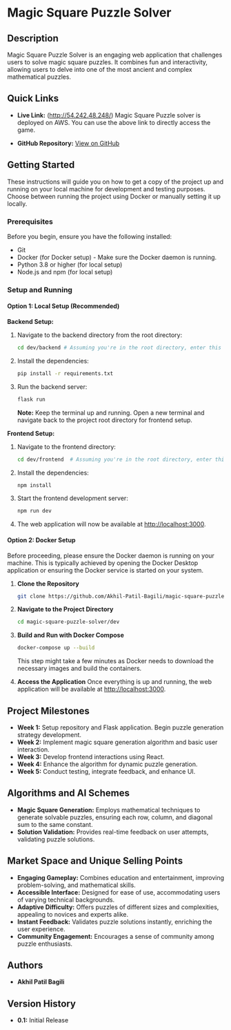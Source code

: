 # Magic Square Puzzle Solver

## Description

Magic Square Puzzle Solver is an engaging web application that challenges users to solve magic square puzzles. It combines fun and interactivity, allowing users to delve into one of the most ancient and complex mathematical puzzles.

## Quick Links

- **Live Link:** (http://54.242.48.248/)
Magic Square Puzzle solver is deployed on AWS. You can use the above link to directly access the game.

- **GitHub Repository:** [View on GitHub](https://github.com/Akhil-Patil-Bagili/magic-square-puzzle-solver)

## Getting Started

These instructions will guide you on how to get a copy of the project up and running on your local machine for development and testing purposes. Choose between running the project using Docker or manually setting it up locally.

### Prerequisites

Before you begin, ensure you have the following installed:
- Git
- Docker (for Docker setup) - Make sure the Docker daemon is running.
- Python 3.8 or higher (for local setup)
- Node.js and npm (for local setup)

### Setup and Running

#### Option 1: Local Setup (Recommended)

**Backend Setup:**

1. Navigate to the backend directory from the root directory:
    ```bash
    cd dev/backend # Assuming you're in the root directory, enter this command to navigate to the backend.
    ```
   
2. Install the dependencies:
    ```bash
    pip install -r requirements.txt
    ```
   
3. Run the backend server:
    ```bash
    flask run
    ```
   
    **Note:** Keep the terminal up and running. Open a new terminal and navigate back to the project root directory for frontend setup.

**Frontend Setup:**

1. Navigate to the frontend directory:
    ```bash
    cd dev/frontend  # Assuming you're in the root directory, enter this command to navigate to the frontend
    ```
   
2. Install the dependencies:
    ```bash
    npm install
    ```
   
3. Start the frontend development server:
    ```bash
    npm run dev
    ```
   
4. The web application will now be available at [http://localhost:3000](http://localhost:3000).

#### Option 2: Docker Setup

Before proceeding, please ensure the Docker daemon is running on your machine. This is typically achieved by opening the Docker Desktop application or ensuring the Docker service is started on your system.

1. **Clone the Repository**
    ```bash
    git clone https://github.com/Akhil-Patil-Bagili/magic-square-puzzle-solver.git
    ```
   
2. **Navigate to the Project Directory**
    ```bash
    cd magic-square-puzzle-solver/dev
    ```
   
3. **Build and Run with Docker Compose**
    ```bash
    docker-compose up --build
    ```
   
    This step might take a few minutes as Docker needs to download the necessary images and build the containers.
   
4. **Access the Application**
    Once everything is up and running, the web application will be available at [http://localhost:3000](http://localhost:3000).


## Project Milestones

- **Week 1:** Setup repository and Flask application. Begin puzzle generation strategy development.
- **Week 2:** Implement magic square generation algorithm and basic user interaction.
- **Week 3:** Develop frontend interactions using React.
- **Week 4:** Enhance the algorithm for dynamic puzzle generation.
- **Week 5:** Conduct testing, integrate feedback, and enhance UI.

## Algorithms and AI Schemes

- **Magic Square Generation:** Employs mathematical techniques to generate solvable puzzles, ensuring each row, column, and diagonal sum to the same constant.
- **Solution Validation:** Provides real-time feedback on user attempts, validating puzzle solutions.

## Market Space and Unique Selling Points

- **Engaging Gameplay:** Combines education and entertainment, improving problem-solving, and mathematical skills.
- **Accessible Interface:** Designed for ease of use, accommodating users of varying technical backgrounds.
- **Adaptive Difficulty:** Offers puzzles of different sizes and complexities, appealing to novices and experts alike.
- **Instant Feedback:** Validates puzzle solutions instantly, enriching the user experience.
- **Community Engagement:** Encourages a sense of community among puzzle enthusiasts.

## Authors

- **Akhil Patil Bagili**

## Version History

- **0.1:** Initial Release
